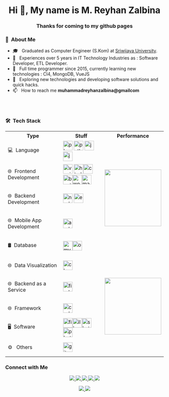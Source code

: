 <h1 align="center">Hi 👋, My name is M. Reyhan Zalbina</h1>  

<h3 align="center">Thanks for coming to my github pages</h3>

<h3> 👨 &nbsp;About Me </h3>

- 🎓 &nbsp; Graduated as Computer Engineer (S.Kom) at [Sriwijaya University](https://unsri.ac.id).
- 💼 &nbsp; Experiences over 5 years in IT Technology Industries as : Software Developer, ETL Developer.
- 💼 &nbsp; Full time programmer since 2015, currently learning new technologies : CI4, MongoDB, VueJS
- 🤔 &nbsp; Exploring new technologies and developing software solutions and quick hacks.
- 📫 &nbsp; How to reach me **muhammadreyhanzalbina@gmailcom**

<br/>
<br/>

<h3> 🛠 &nbsp;Tech Stack</h3>
<table>
	<tbody>
		<tr>
			<th>Type</th>
			<th>Stuff</th>
			<th>Performance</th>
		</tr>
		<tr>
			<td><p align="left">💻 &nbsp;Language</p></td>
			<td><img src="https://devicons.github.io/devicon/devicon.git/icons/php/php-original.svg" alt="php" width="30" height="30"/> <img src="https://devicons.github.io/devicon/devicon.git/icons/python/python-original.svg" alt="python" width="30" height="30"/>
<img src="https://devicons.github.io/devicon/devicon.git/icons/java/java-original-wordmark.svg" alt="java" width="30" height="30"/> 
<img src="https://devicons.github.io/devicon/devicon.git/icons/javascript/javascript-original.svg" alt="javascript" width="30" height="30"/> </td>
			<td rowspan="5">
			<p align="center">
				<a href="https://github.com/reyhanzal">
					<img height="180em" src="https://github-readme-stats.vercel.app/api/top-langs/?username=reyhanzal&theme=vue&layout=compact" />
				</a>
				</p>
			</td>
		</tr>
		<tr>
			<td><p align="left">🌐 &nbsp;Frontend Development</p></td>
			<td><img src="https://devicons.github.io/devicon/devicon.git/icons/vuejs/vuejs-original-wordmark.svg" alt="vuejs" width="30" height="30"/> <img src="https://devicons.github.io/devicon/devicon.git/icons/html5/html5-original-wordmark.svg" alt="html5" width="30" height="30"/><img src="https://devicons.github.io/devicon/devicon.git/icons/css3/css3-original-wordmark.svg" alt="css3" width="30" height="30"/><img src="https://devicons.github.io/devicon/devicon.git/icons/bootstrap/bootstrap-plain.svg" alt="bootstrap" width="30" height="30"/><img src="https://devicons.github.io/devicon/devicon.git/icons/webpack/webpack-original.svg" alt="webpack" width="30" height="30"/><img src="https://raw.githubusercontent.com/prplx/svg-logos/5585531d45d294869c4eaab4d7cf2e9c167710a9/svg/materialize.svg" alt="materialize" width="30" height="30"/></td>
		</tr>
		<tr>
			<td><p align="left">🌐 &nbsp;Backend Development</p></td>
			<td><img src="https://devicons.github.io/devicon/devicon.git/icons/nodejs/nodejs-original-wordmark.svg" alt="nodejs" width="30" height="30"/> <img src="https://devicons.github.io/devicon/devicon.git/icons/express/express-original-wordmark.svg" alt="express" width="30" height="30"/></td>
		</tr>
		<tr>
			<td><p align="left"> 🌐 &nbsp;Mobile App Development</p></td>
			<td><img src="https://devicons.github.io/devicon/devicon.git/icons/android/android-original-wordmark.svg" alt="android" width="30" height="30"/></td>
		</tr>
		<tr>
			<td><p align="left">🛢 &nbsp;Database</p></td>
			<td><img src="https://devicons.github.io/devicon/devicon.git/icons/mysql/mysql-original-wordmark.svg" alt="mysql" width="30" height="30"/><img src="https://devicons.github.io/devicon/devicon.git/icons/oracle/oracle-original.svg" alt="oracle" width="30" height="30"/></td>
		</tr>
		<tr>
			<td><p align="left">🌐 &nbsp;Data Visualization</p></td>
			<td><img src="https://www.chartjs.org/media/logo-title.svg" alt="chartjs" width="30" height="30"/> </td>
			<td rowspan="5">
				<p align="center">
					<a href="https://github.com/ridwanzal">
					<img height="180em" src="https://github-readme-stats.vercel.app/api?username=ridwanzal&theme=vue&show_icons=true&include_all_commits=true&count_private=true" />
					</a>
				</p>
			</td>
		</tr>
		<tr>
			<td><p align="left">🌐 &nbsp;Backend as a Service</p></td>
			<td><img src="https://www.vectorlogo.zone/logos/firebase/firebase-icon.svg" alt="firebase" width="30" height="30"/></td>
		</tr>
		<tr>
			<td><p align="left">🌐 &nbsp;Framework</p></td>
			<td> 
				<img src="https://cdn.worldvectorlogo.com/logos/codeigniter.svg" alt="codeigniter" width="30" height="30"/> </td>
		</tr>
		<tr>
			<td><p align="left">🖥 &nbsp;Software</p></td>
			<td><img src="https://www.vectorlogo.zone/logos/figma/figma-icon.svg" alt="figma" width="30" height="30"/><img src="https://www.vectorlogo.zone/logos/adobe_illustrator/adobe_illustrator-icon.svg" alt="illustrator" width="30" height="30"/><img src="https://www.vectorlogo.zone/logos/sketchapp/sketchapp-icon.svg" alt="sketch" width="30" height="30"/><img src="https://devicons.github.io/devicon/devicon.git/icons/photoshop/photoshop-plain.svg" alt="photoshop" width="30" height="30"/> </td>
		</tr>
		<tr>
			<td><p align="left">⚙️ &nbsp; Others</p></td>
			<td><img src="https://www.vectorlogo.zone/logos/git-scm/git-scm-icon.svg" alt="git" width="30" height="30"/> </td>
		</tr>
	</tbody>
</table>

<h3> Connect with Me </h3>
<p align="center">
	<a href="https://ridwanzal.com">
		<img src="https://img.shields.io/badge/-ridwanzal.com-3423A6?style=flat-square&logo=Google-Chrome&logoColor=white"/>
	</a>
	<a href="https://www.linkedin.com/in/mridwanzalbina/">
		<img src="https://img.shields.io/badge/-M%20Ridwan%20Zalbina-0077B5?style=flat-square&logo=Linkedin&logoColor=white"/>
	</a>
	<a href="mailto:zalbinaridwan@gmail.com">
		<img src="https://img.shields.io/badge/-zalbinaridwan@gmail.com-D14836?style=flat-square&logo=Gmail&logoColor=white"/>
	</a>
	<a href="https://instagram.com/ridwanzal">
		<img src="https://img.shields.io/badge/-@ridwanzal-E4405F?style=flat-square&logo=Instagram&logoColor=white"/>
	</a>
	<a href="https://www.github.com/ridwanzal">
		<img src="https://img.shields.io/github/followers/ridwanzal?style=flat-square&logo=Github&logoColor=white"/>
	</a>
</p>

<p align="center">
	<a href="https://github.com/ridwanzal/ridwanzal/issues/new?template=Guestbook_entry.md&title=Adding+<username>+to+guestbook">
		<img src="https://img.shields.io/badge/-Write%20into%20my%20guest%20book-red?style=flat-round"/>
	</a>
	<a href="https://komarev.com/ghpvc/?username=ridwanzal">
		<img src="https://komarev.com/ghpvc/?username=ridwanzal"/>
	</a>
</p>

